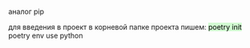 аналог pip


для введения в проект в корневой папке проекта пишем:
<mark style="background: #BBFABBA6;">poetry init</mark>
poetry env use python